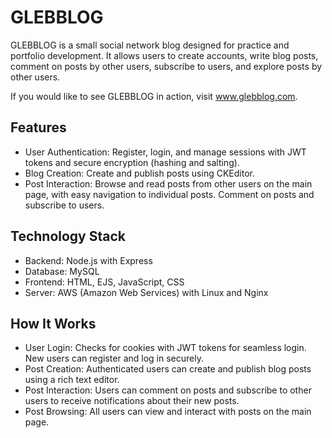 <h1>GLEBBLOG</h1>
<p>GLEBBLOG is a small social network blog designed for practice and portfolio development. It allows users to create accounts, write blog posts, comment on posts by other users, subscribe to users, and explore posts by other users.</p>
<p>If you would like to see GLEBBLOG in action, visit <a href="https://www.glebblog.com">www.glebblog.com</a>.</p>
<h2>Features</h2>
<ul>
  <li>User Authentication: Register, login, and manage sessions with JWT tokens and secure encryption (hashing and salting).</li>
  <li>Blog Creation: Create and publish posts using CKEditor.</li>
  <li>Post Interaction: Browse and read posts from other users on the main page, with easy navigation to individual posts. Comment on posts and subscribe to users.</li>
</ul>


<h2>Technology Stack</h2>
<ul>
  <li>Backend: Node.js with Express</li>
  <li>Database: MySQL</li>
  <li>Frontend: HTML, EJS, JavaScript, CSS</li>
  <li>Server: AWS (Amazon Web Services) with Linux and Nginx</li>
</ul>

<h2>How It Works</h2>
<ul>
  <li>User Login: Checks for cookies with JWT tokens for seamless login. New users can register and log in securely.</li>
  <li>Post Creation: Authenticated users can create and publish blog posts using a rich text editor.</li>
  <li>Post Interaction: Users can comment on posts and subscribe to other users to receive notifications about their new posts.</li>
  <li>Post Browsing: All users can view and interact with posts on the main page.</li>
</ul>
